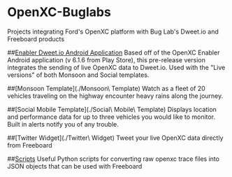 # OpenXC-Buglabs
Projects integrating Ford's OpenXC platform with Bug Lab's Dweet.io and Freeboard products

##[Enabler Dweet.io Android Application](https://github.com/buglabs/openxc-buglabs/releases/tag/0.9)
Based off of the OpenXC Enabler Android application (v 6.1.6 from Play Store), this pre-release version integrates the sending of live OpenXC data to Dweet.io. Used with the "Live versions" of both Monsoon and Social templates.

##[Monsoon Template](./Monsoon\ Template)
Watch as a fleet of 20 vehicles traveling on the highway encounter heavy rains along the journey.

##[Social Mobile Template](./Social\ Mobile\ Template)
Displays location and performance data for up to three vehicles you would like to monitor. Built in alerts notify you of any trouble.

##[Twitter Widget](./Twitter\ Widget)
Tweet your live OpenXC data directly from Freeboard

##[Scripts](./scripts)
Useful Python scripts for converting raw openxc trace files into JSON objects that can be used with Freeboard 

